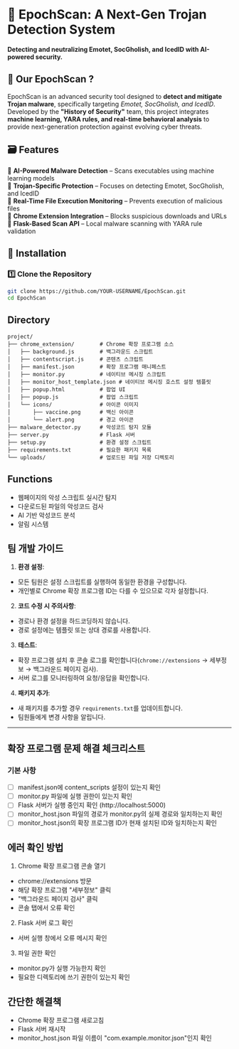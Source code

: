 # 🧭 EpochScan: A Next-Gen Trojan Detection System
**Detecting and neutralizing Emotet, SocGholish, and IcedID with AI-powered security.**

## 📜 Our EpochScan ?
EpochScan is an advanced security tool designed to **detect and mitigate Trojan malware**, specifically targeting *Emotet, SocGholish, and IcedID*. Developed by the **"History of Security"** team, this project integrates **machine learning, YARA rules, and real-time behavioral analysis** to provide next-generation protection against evolving cyber threats.

## 🗃️ Features  
🔗 **AI-Powered Malware Detection** – Scans executables using machine learning models  
🔗 **Trojan-Specific Protection** – Focuses on detecting Emotet, SocGholish, and IcedID  
🔗 **Real-Time File Execution Monitoring** – Prevents execution of malicious files  
🔗 **Chrome Extension Integration** – Blocks suspicious downloads and URLs  
🔗 **Flask-Based Scan API** – Local malware scanning with YARA rule validation

## 🔧 Installation  
### 1️⃣ **Clone the Repository**  
```bash
git clone https://github.com/YOUR-USERNAME/EpochScan.git
cd EpochScan
```

## Directory

```
project/
├── chrome_extension/        # Chrome 확장 프로그램 소스
│   ├── background.js        # 백그라운드 스크립트
│   ├── contentscript.js     # 콘텐츠 스크립트
│   ├── manifest.json        # 확장 프로그램 매니페스트
│   ├── monitor.py           # 네이티브 메시징 스크립트
│   ├── monitor_host_template.json # 네이티브 메시징 호스트 설정 템플릿
│   ├── popup.html           # 팝업 UI
│   ├── popup.js             # 팝업 스크립트
│   └── icons/               # 아이콘 이미지
│       ├── vaccine.png      # 백신 아이콘
│       └── alert.png        # 경고 아이콘
├── malware_detector.py      # 악성코드 탐지 모듈
├── server.py                # Flask 서버
├── setup.py                 # 환경 설정 스크립트
├── requirements.txt         # 필요한 패키지 목록
└── uploads/                 # 업로드된 파일 저장 디렉토리
```

## Functions

- 웹페이지의 악성 스크립트 실시간 탐지
- 다운로드된 파일의 악성코드 검사
- AI 기반 악성코드 분석
- 알림 시스템


## 팀 개발 가이드

1. **환경 설정**:
- 모든 팀원은 설정 스크립트를 실행하여 동일한 환경을 구성합니다.
- 개인별로 Chrome 확장 프로그램 ID는 다를 수 있으므로 각자 설정합니다.

2. **코드 수정 시 주의사항**:
- 경로나 환경 설정을 하드코딩하지 않습니다.
- 경로 설정에는 템플릿 또는 상대 경로를 사용합니다.

3. **테스트**:
- 확장 프로그램 설치 후 콘솔 로그를 확인합니다(`chrome://extensions` → 세부정보 → 백그라운드 페이지 검사).
- 서버 로그를 모니터링하여 요청/응답을 확인합니다.

4. **패키지 추가**:
- 새 패키지를 추가할 경우 `requirements.txt`를 업데이트합니다.
- 팀원들에게 변경 사항을 알립니다.

---

## 확장 프로그램 문제 해결 체크리스트

### 기본 사항
- [ ] manifest.json에 content_scripts 설정이 있는지 확인
- [ ] monitor.py 파일에 실행 권한이 있는지 확인
- [ ] Flask 서버가 실행 중인지 확인 (http://localhost:5000)
- [ ] monitor_host.json 파일의 경로가 monitor.py의 실제 경로와 일치하는지 확인
- [ ] monitor_host.json의 확장 프로그램 ID가 현재 설치된 ID와 일치하는지 확인

## 에러 확인 방법
1. Chrome 확장 프로그램 콘솔 열기
- chrome://extensions 방문
- 해당 확장 프로그램 "세부정보" 클릭
- "백그라운드 페이지 검사" 클릭
- 콘솔 탭에서 오류 확인

2. Flask 서버 로그 확인
- 서버 실행 창에서 오류 메시지 확인

3. 파일 권한 확인
- monitor.py가 실행 가능한지 확인
- 필요한 디렉토리에 쓰기 권한이 있는지 확인

## 간단한 해결책
- Chrome 확장 프로그램 새로고침
- Flask 서버 재시작
- monitor_host.json 파일 이름이 "com.example.monitor.json"인지 확인
